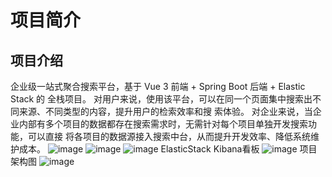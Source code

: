 # 项目简介
## 项目介绍
企业级一站式聚合搜索平台，基于 Vue 3 前端 + Spring Boot 后端 + Elastic Stack 的 全栈项目。
对用户来说，使用该平台，可以在同一个页面集中搜索出不同来源、不同类型的内容，提升用户的检索效率和搜
索体验。
对企业来说，当企业内部有多个项目的数据都存在搜索需求时，无需针对每个项目单独开发搜索功能，可以直接
将各项目的数据源接入搜索中台，从而提升开发效率、降低系统维护成本。
![image](https://github.com/Lynlove/yuso-backend/assets/64353629/f0d15aba-5586-474e-b037-5c4561e59143)
![image](https://github.com/Lynlove/yuso-backend/assets/64353629/c63ef5a3-90c4-4a3b-80ad-5c39494e3e7b)
![image](https://github.com/Lynlove/yuso-backend/assets/64353629/417c567b-13e8-420c-b25e-8d58bd7c58a3)
ElasticStack Kibana看板
![image](https://github.com/Lynlove/yuso-backend/assets/64353629/1d3e7096-88a1-42f1-8654-51b4bf37374f)
项目架构图
![image](https://github.com/Lynlove/yuso-backend/assets/64353629/eaa40ac1-cade-4449-a7fd-9ec47c6b1499)

